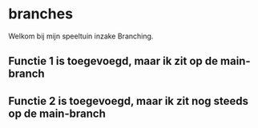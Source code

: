 # branches

Welkom bij mijn speeltuin inzake Branching.

## Functie 1 is toegevoegd, maar ik zit op de main-branch

## Functie 2 is toegevoegd, maar ik zit nog steeds op de main-branch
